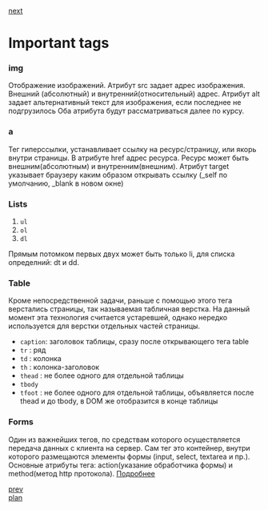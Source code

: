 <a href="05.md">next</a>

<h1>Important tags</h1>
  
<h3>img</h3>
<div>
Отображение изображений.
Атрибут src задает адрес изображения. Внешний (абсолютный) и внутренний(относительный) адрес.
Атрибут alt задает альтернативный текст для изображения, если последнее не подгрузилось
Оба атрибута будут рассматриваться далее по курсу.
</div>

<h3>a</h3>
<div>
Тег гиперссылки, устанавливает ссылку на ресурс/страницу, или якорь внутри страницы.
В атрибуте href адрес ресурса. Ресурс может быть внешним(абсолютным) и внутренним(внешним).
Атрибут target указывает браузеру каким образом открывать ссылку (_self по умолчанию, _blank в новом окне)
</div>

<h3>Lists</h3>
<ol>
<li>
<code>ul</code>
</li>
<li>
<code>ol</code>
</li>
<li>
<code>dl</code>
</li>
</ol>
<div>
Прямым потомком первых двух может быть только li, для списка определний: dt и dd.
</div>

<h3>Table</h3>
<div>
Кроме непосредственной задачи, раньше с помощью этого тега верстались страницы, так называемая табличная верстка.
На данный момент эта технология считается устаревшей, однако нередко используется для верстки отдельных частей страницы.
</div>
<ul>
<li>
<code>caption</code>: заголовок таблицы, сразу после открывающего тега table
</li>
<li>
<code>tr</code> : ряд
</li>
<li>
<code>td</code> : колонка
</li>
<li>
<code>th</code> : колонка-заголовок
</li>
<li>
<code>thead</code> : не более одного для отдельной таблицы
</li>
<li>
<code>tbody</code>
</li>
<li>
<code>tfoot</code> : не более одного для отдельной таблицы, объявляется после thead и до tbody, в DOM же отобразится в конце таблицы
</li>
</ul>

<h3>Forms</h3>
<div>
Один из важнейших тегов, по средствам которого осуществляется передача данных с клиента на сервер.
Сам тег это контейнер, внутри которого размещаются элементы формы (input, select, textarea и пр.).
Основные атрибуты тега: action(указание обработчика формы) и method(метод http протокола).
<a href="https://developer.mozilla.org/en-US/docs/Web/HTML/Element/form">Подробнее</a>
</div>
  
<a href="03.md">prev</a>
<br/>
<a href="00.md">plan</a>
